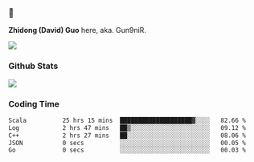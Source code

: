 ### 👋 

**Zhidong (David) Guo** here, aka. Gun9niR.

![](https://komarev.com/ghpvc/?username=Gun9niR&label=Total+Views)

### Github Stats

<img src="https://github-readme-stats.vercel.app/api?username=Gun9niR&count_private=true&show_icons=true&theme=vue-dark&hide_title=true">

### Coding Time

<!--START_SECTION:waka-->

```txt
Scala          25 hrs 15 mins  ████████████████████▓░░░░   82.66 %
Log            2 hrs 47 mins   ██▒░░░░░░░░░░░░░░░░░░░░░░   09.12 %
C++            2 hrs 27 mins   ██░░░░░░░░░░░░░░░░░░░░░░░   08.06 %
JSON           0 secs          ░░░░░░░░░░░░░░░░░░░░░░░░░   00.05 %
Go             0 secs          ░░░░░░░░░░░░░░░░░░░░░░░░░   00.03 %
```

<!--END_SECTION:waka-->
